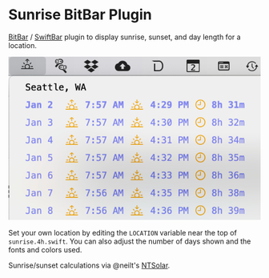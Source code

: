# Sunrise BitBar Plugin

[BitBar](https://getbitbar.com/) / [SwiftBar](https://swiftbar.app) plugin to display sunrise, sunset, and day length for a location.

![screenshot](sunrise-bitbar.png?raw=true)

Set your own location by editing the `LOCATION` variable near the top of `sunrise.4h.swift`. You can also adjust the number of days shown and the fonts and colors used.

Sunrise/sunset calculations via @neilt's [NTSolar](https://gist.github.com/neilt/6bc284ac7ce00d566002bc45bc0d86dd).